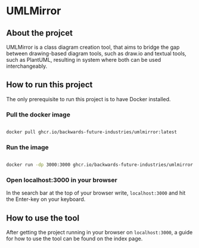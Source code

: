# UMLMirror

## About the projcet
UMLMirror is a class diagram creation tool, that aims to bridge the gap between drawing-based diagram tools, such as draw.io and textual tools, such as PlantUML, resulting in system where both can be used interchangeably.

## How to run this project
The only prerequisite to run this project is to have Docker installed. 

### Pull the docker image 
```bash

docker pull ghcr.io/backwards-future-industries/umlmirror:latest

```

### Run the image
```bash

docker run -dp 3000:3000 ghcr.io/backwards-future-industries/umlmirror:latest

```

### Open localhost:3000 in your browser
In the search bar at the top of your browser write, `localhost:3000` and hit the Enter-key on your keyboard.

## How to use the tool

After getting the project running in your browser on `localhost:3000`, a guide for how to use the tool can be found on the index page.